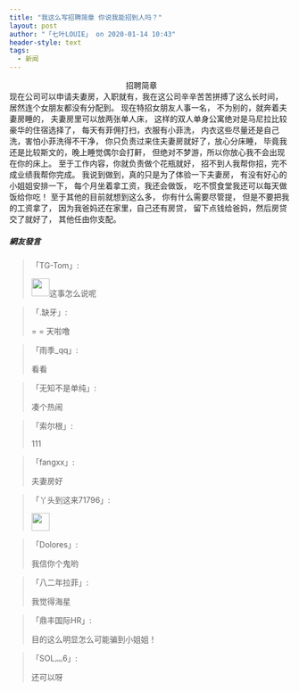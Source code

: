 ```yaml
---
title: "我这么写招聘简章 你说我能招到人吗？"
layout: post
author: "「七叶LOUIE」 on 2020-01-14 10:43"
header-style: text
tags:
  - 新闻
---
```


&nbsp; &nbsp; &nbsp; &nbsp; &nbsp; &nbsp; &nbsp; &nbsp; &nbsp; &nbsp; &nbsp; &nbsp; &nbsp; &nbsp; &nbsp; &nbsp; &nbsp; &nbsp; &nbsp; &nbsp; &nbsp; &nbsp; &nbsp; &nbsp; &nbsp; &nbsp; &nbsp;招聘简章<input type="hidden" value="菲乐园提供">
<br>
现在公司可以申请夫妻房，入职就有，我在这公司辛辛苦苦拼搏了这么长时间，
居然连个女朋友都没有分配到。
现在特招女朋友人事一名，
不为别的，就奔着夫妻房睡的，
夫妻房里可以放两张单人床，
这样的双人单身公寓绝对是马尼拉比较豪华的住宿选择了，
每天有菲佣打扫，衣服有小菲洗，
内衣这些尽量还是自己洗，害怕小菲洗得不干净，
你只负责过来住夫妻房就好了，放心分床睡，
毕竟我还是比较斯文的，晚上睡觉偶尔会打鼾，
但绝对不梦游，所以你放心我不会出现在你的床上。
至于工作内容，你就负责做个花瓶就好，
招不到人我帮你招，完不成业绩我帮你完成。
我说到做到，真的只是为了体验一下夫妻房，
有没有好心的小姐姐安排一下，
每个月坐着拿工资，我还会做饭，
吃不惯食堂我还可以每天做饭给你吃！
至于其他的目前就想到这么多，
你有什么需要尽管提，
但是不要把我的工资拿了，
因为我爸妈还在家里，自己还有房贷，
留下点钱给爸妈，然后房贷交了就好了，
其他任由你支配。
<br>

##### 網友發言 
> 「TG-Tom」:
> <p><img src="https://images.feileyuan.com/images/ueditor/dialogs/emotion/images/default/df_001.gif" width="32" height="32">这事怎么说呢&nbsp;</p>

> 「.缺牙」:
> <p>= = 天啦噜</p>

> 「雨季_qq」:
> <p>看看</p>

> 「无知不是单纯」:
> <p>凑个热闹</p>

> 「索尔根」:
> <p>111</p>

> 「fangxx」:
> <p>夫妻房好</p>

> 「丫头到这来71796」:
> <p><img src="http://images.feileyuan.com/images/ueditor/dialogs/emotion/images/ddtjl/ddtjl_015.gif" width="32" height="32"></p>

> 「Dolores」:
> <p>我信你个鬼哟</p>

> 「八二年拉菲」:
> <p>我觉得海星</p>

> 「鼎丰国际HR」:
> <p>目的这么明显怎么可能骗到小姐姐！</p>

> 「SOL灬6」:
> <p>还可以呀</p>


